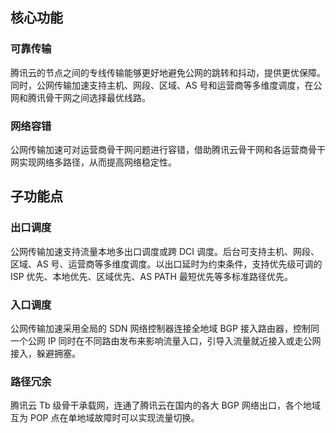 ## 核心功能
### 可靠传输
腾讯云的节点之间的专线传输能够更好地避免公网的跳转和抖动，提供更优保障。同时，公网传输加速支持主机、网段、区域、AS 号和运营商等多维度调度，在公网和腾讯骨干网之间选择最优线路。
### 网络容错
公网传输加速可对运营商骨干网问题进行容错，借助腾讯云骨干网和各运营商骨干网实现网络多路径，从而提高网络稳定性。
## 子功能点
### 出口调度
公网传输加速支持流量本地多出口调度或跨 DCI 调度。后台可支持主机、网段、区域、AS 号、运营商等多维度调度。以出口延时为约束条件，支持优先级可调的 ISP 优先、本地优先、区域优先、AS PATH 最短优先等多标准路径优先。
### 入口调度
公网传输加速采用全局的 SDN 网络控制器连接全地域 BGP 接入路由器，控制同一个公网 IP 同时在不同路由发布来影响流量入口，引导入流量就近接入或走公网接入，躲避拥塞。 
### 路径冗余
腾讯云 Tb 级骨干承载网，连通了腾讯云在国内的各大 BGP 网络出口，各个地域互为 POP 点在单地域故障时可以实现流量切换。